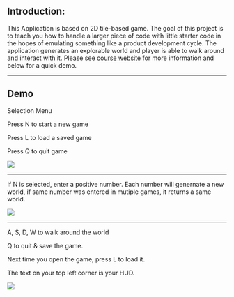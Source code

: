 Introduction:
------------

This Application is based on 2D tile-based game. The goal of this project is to teach you how to handle a larger piece of code with little starter code in the hopes of emulating something like a product development cycle. The application generates an explorable world and player is able to walk around and interact with it. Please see [course website](https://sp18.datastructur.es/materials/proj/proj2/proj2) for more information and below for a quick demo.

------------------------------------------------------------------------------------------------------------------------

Demo
----

Selection Menu

Press N to start a new game

Press L to load a saved game

Press Q to quit game

![](https://media.giphy.com/media/Lnzq4ntI047o2s0WbD/giphy.gif)

------------------------------------------------------------------------------------------------------------------------

If N is selected, enter a positive number. Each number will genernate a new world, if same number was entered in mutiple games, it returns a same world.


![](https://media.giphy.com/media/35tVwIe6qVNRNedLEV/giphy.gif)

------------------------------------------------------------------------------------------------------------------------
A, S, D, W to walk around the world 

Q to quit & save the game. 

Next time you open the game, press L to load it. 

The text on your top left corner is your HUD.

![](https://media.giphy.com/media/yDYVwga9HGWLmF7iDH/giphy.gif)





